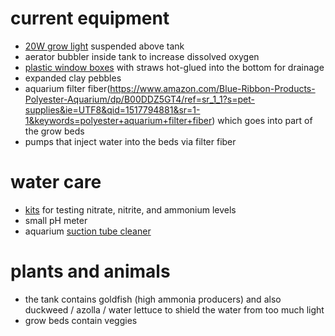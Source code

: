 # current equipment
* [20W grow light](https://www.amazon.com/Roleadro-Panel-Spectrum-Growing-Flowering/dp/B01IVQ96KY/ref=sr_1_4?s=lawn-garden&ie=UTF8&qid=1505862189&sr=1-4&keywords=grow+light) suspended above tank
* aerator bubbler inside tank to increase dissolved oxygen
* [plastic window boxes](https://www.amazon.com/Fiskars-TerrabBox-Planter-Thyme-Green/dp/B004IUBUQG/ref=sr_1_3?ie=UTF8&qid=1517794759&sr=8-3&keywords=plastic+window+box) with straws hot-glued into the bottom for drainage
* expanded clay pebbles
* aquarium filter fiber(https://www.amazon.com/Blue-Ribbon-Products-Polyester-Aquarium/dp/B00DDZ5GT4/ref=sr_1_1?s=pet-supplies&ie=UTF8&qid=1517794881&sr=1-1&keywords=polyester+aquarium+filter+fiber) which goes into part of the grow beds
* pumps that inject water into the beds via filter fiber

# water care
* [kits](https://www.amazon.com/API-NITRATE-Freshwater-Saltwater-Aquarium/dp/B002DVVICS/ref=sr_1_sc_3?s=pet-supplies&ie=UTF8&qid=1517795055&sr=1-3-spell&keywords=aqurium+water+test+nitrate) for testing nitrate, nitrite, and ammonium levels
* small pH meter
* aquarium [suction tube cleaner](https://www.amazon.com/Aquarium-Cleaner-priming-2-minutes-assemble/dp/B01HM3SQN0/ref=sr_1_5?s=pet-supplies&ie=UTF8&qid=1517795134&sr=1-5&keywords=aquarium+cleaner)

# plants and animals
* the tank contains goldfish (high ammonia producers) and also duckweed / azolla / water lettuce to shield the water from too much light
* grow beds contain veggies
